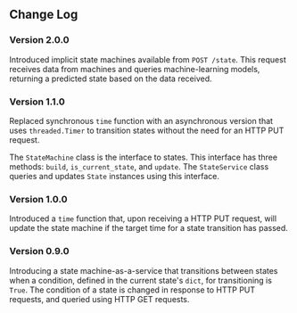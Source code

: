 ## Change Log

### Version 2.0.0

Introduced implicit state machines available from `POST /state`. This
request receives data from machines and queries machine-learning models,
returning a predicted state based on the data received.

### Version 1.1.0

Replaced synchronous `time` function with an asynchronous version that
uses `threaded.Timer` to transition states without the need for an HTTP
PUT request.

The `StateMachine` class is the interface to states. This interface has
three methods: `build`, `is_current_state`, and `update`.  The
`StateService` class queries and updates `State` instances using this
interface.

### Version 1.0.0

Introduced a `time` function that, upon receiving a HTTP PUT request,
will update the state machine if the target time for a state transition
has passed.

### Version 0.9.0

Introducing a state machine-as-a-service that transitions between states
when a condition, defined in the current state's `dict`, for
transitioning is `True`. The condition of a state is changed in response
to HTTP PUT requests, and queried using HTTP GET requests.
